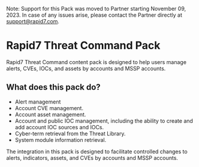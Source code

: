 Note: Support for this Pack was moved to Partner starting November 09, 2023. In case of any issues arise, please contact the Partner directly at <support@rapid7.com>.

# Rapid7 Threat Command Pack

Rapid7 Threat Command content pack is designed to help users manage alerts, CVEs, IOCs, and assets by accounts and MSSP accounts.

## What does this pack do?

- Alert management
- Account CVE management.
- Account asset management.
- Account and public IOC management, including the ability to create and add account IOC sources and IOCs.
- Cyber-term retrieval from the Threat Library.
- System module information retrieval.

The integration in this pack is designed to facilitate controlled changes to alerts, indicators, assets, and CVEs by accounts and MSSP accounts.